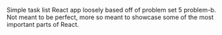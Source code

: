 Simple task list React app loosely based off of problem set 5 problem-b. Not meant to be perfect, more so meant to showcase some of the most important parts of React.